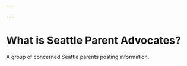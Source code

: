 ```yaml
---

---
```

# What is Seattle Parent Advocates?
A group of concerned Seattle parents posting information.
